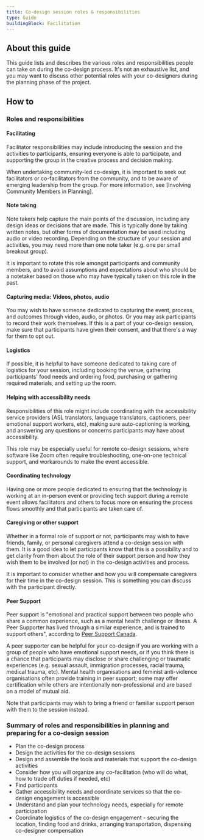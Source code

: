```yaml
---
title: Co-design session roles & responsibilities
type: Guide
buildingBlock: Facilitation
---
```

## About this guide

This guide lists and describes the various roles and responsibilities people can take on during the co-design process. It's not an exhaustive list, and you may want to discuss other potential roles with your co-designers during the planning phase of the project.

## How to

### Roles and responsibilities

#### Facilitating

Facilitator responsibilities may include introducing the session and the activities to participants, ensuring everyone is able to participate, and supporting the group in the creative process and decision making.

When undertaking community-led co-design, it is important to seek out facilitators or co-facilitators from the community, and to be aware of emerging leadership from the group. For more information, see \[Involving Community Members in Planning].

#### Note taking

Note takers help capture the main points of the discussion, including any design ideas or decisions that are made. This is typically done by taking written notes, but other forms of documentation may be used including audio or video recording. Depending on the structure of your session and activities, you may need more than one note taker (e.g. one per small breakout group).

It is important to rotate this role amongst participants and community members, and to avoid assumptions and expectations about who should be a notetaker based on those who may have typically taken on this role in the past.

#### Capturing media: Videos, photos, audio

You may wish to have someone dedicated to capturing the event, process, and outcomes through video, audio, or photos. Or you may ask participants to record their work themselves. If this is a part of your co-design session, make sure that participants have given their consent, and that there's a way for them to opt out.

#### Logistics

If possible, it is helpful to have someone dedicated to taking care of logistics for your session, including booking the venue, gathering participants' food needs and ordering food, purchasing or gathering required materials, and setting up the room.

#### Helping with accessibility needs

Responsibilities of this role might include coordinating with the accessibility service providers (ASL translators, language translators, captioners, peer emotional support workers, etc), making sure auto-captioning is working, and answering any questions or concerns participants may have about accessibility.

This role may be especially useful for remote co-design sessions, where software like Zoom often require troubleshooting, one-on-one technical support, and workarounds to make the event accessible.

#### Coordinating technology

Having one or more people dedicated to ensuring that the technology is working at an in-person event or providing tech support during a remote event allows facilitators and others to focus more on ensuring the process flows smoothly and that participants are taken care of.

#### Caregiving or other support

Whether in a formal role of support or not, participants may wish to have friends, family, or personal caregivers attend a co-design session with them. It is a good idea to let participants know that this is a possibility and to get clarity from them about the role of their support person and how they wish them to be involved (or not) in the co-design activities and process.

It is important to consider whether and how you will compensate caregivers for their time in the co-design session. This is something you can discuss with the participant directly.

#### Peer Support

Peer support is "emotional and practical support between two people who share a common experience, such as a mental health challenge or illness. A Peer Supporter has lived through a similar experience, and is trained to support others", according to [Peer Support Canada](https://peersupportcanada.ca/).

A peer supporter can be helpful for your co-design if you are working with a group of people who have emotional support needs, or if you think there is a chance that participants may disclose or share challenging or traumatic experiences (e.g. sexual assault, immigration processes, racial trauma, medical trauma, etc). Mental health organisations and feminist anti-violence organisations often provide training in peer support; some may offer certification while others are intentionally non-professional and are based on a model of mutual aid.

Note that participants may wish to bring a friend or familiar support person with them to the session instead.

### Summary of roles and responsibilities in planning and preparing for a co-design session

* Plan the co-design process
* Design the activities for the co-design sessions
* Design and assemble the tools and materials that support the co-design activities
* Consider how you will organize any co-facilitation (who will do what, how to trade off duties if needed, etc)
* Find participants
* Gather accessibility needs and coordinate services so that the co-design engagement is accessible
* Understand and plan your technology needs, especially for remote participation
* Coordinate logistics of the co-design engagement - securing the location, finding food and drinks, arranging transportation, dispensing co-designer compensation